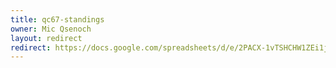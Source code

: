 ```yaml
---
title: qc67-standings
owner: Mic Qsenoch
layout: redirect
redirect: https://docs.google.com/spreadsheets/d/e/2PACX-1vTSHCHW1ZEi1jLQv2rr9LCeyzMSZ_-ss-Jos6RIoub8BIUCuKPYys2ea-RGR8YX8G_57Yt2BnUx7zhU/pubhtml
---
```

